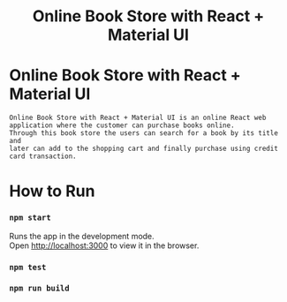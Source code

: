 <h1 align="center">Online Book Store with React + Material UI </h1>


# Online Book Store with React + Material UI
    Online Book Store with React + Material UI is an online React web application where the customer can purchase books online.
    Through this book store the users can search for a book by its title and
    later can add to the shopping cart and finally purchase using credit card transaction.

# How to Run
### `npm start`
Runs the app in the development mode.<br>
Open [http://localhost:3000](http://localhost:3000) to view it in the browser.
### `npm test`
### `npm run build`
